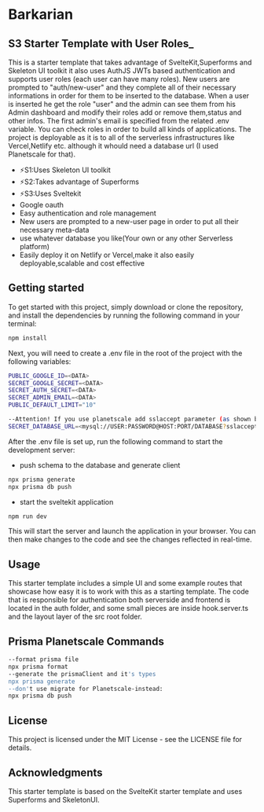 # Barkarian

## S3 Starter Template with User Roles\_

This is a starter template that takes advantage of SvelteKit,Superforms and Skeleton UI toolkit it also uses AuthJS JWTs based authentication and supports user roles (each user can have many roles).
New users are prompted to "auth/new-user" and they complete all of their necessary informations in order for them to be inserted to the database.
When a user is inserted he get the role "user" and the admin can see them from his Admin dashboard and modify their roles add or remove them,status and other infos.
The first admin's email is specified from the related .env variable. You can check roles in order to build all kinds of applications.
The project is deployable as it is to all of the serverless infrastructures like Vercel,Netlify etc. although it whould need a database url (I used Planetscale for that).

- ⚡S1:Uses Skeleton UI toolkit
- ⚡S2:Takes advantage of Superforms
- ⚡S3:Uses Sveltekit
- Google oauth
- Easy authentication and role management
- New users are prompted to a new-user page in order to put all their necessary meta-data
- use whatever database you like(Your own or any other Serverless platform)
- Easily deploy it on Netlify or Vercel,make it also easily deployable,scalable and cost effective

## Getting started

To get started with this project, simply download or clone the repository, and install the dependencies by running the following command in your terminal:

```sh
npm install
```

Next, you will need to create a .env file in the root of the project with the following variables:

```sh
PUBLIC_GOOGLE_ID=<DATA>
SECRET_GOOGLE_SECRET=<DATA>
SECRET_AUTH_SECRET=<DATA>
SECRET_ADMIN_EMAIL=<DATA>
PUBLIC_DEFAULT_LIMIT="10"

--Attention! If you use planetscale add sslaccept parameter (as shown below) at the end of the database url
SECRET_DATABASE_URL=<mysql://USER:PASSWORD@HOST:PORT/DATABASE?sslaccept=strict>
```

After the .env file is set up, run the following command to start the development server:

- push schema to the database and generate client

```sh
npx prisma generate
npx prisma db push
```

- start the sveltekit application

```sh
npm run dev
```

This will start the server and launch the application in your browser. You can then make changes to the code and see the changes reflected in real-time.

## Usage

This starter template includes a simple UI and some example routes that showcase how easy it is to work with this as a starting template. The code that is responsible for authentication both serverside and frontend is located in the auth folder, and some small pieces are inside hook.server.ts and the layout layer of the src root folder.

## Prisma Planetscale Commands

```sh
--format prisma file
npx prisma format
--generate the prismaClient and it's types
npx prisma generate
--don't use migrate for Planetscale-instead:
npx prisma db push
```

## License

This project is licensed under the MIT License - see the LICENSE file for details.

## Acknowledgments

This starter template is based on the SvelteKit starter template and uses Superforms and SkeletonUI.
